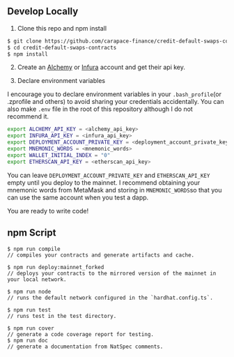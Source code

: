 ## Develop Locally

1. Clone this repo and npm install

```bash
$ git clone https://github.com/carapace-finance/credit-default-swaps-contracts
$ cd credit-default-swaps-contracts
$ npm install
```

2. Create an [Alchemy](https://www.alchemy.com/) or [Infura](https://infura.io/) account and get their api key.

3. Declare environment variables

I encourage you to declare environment variables in your `.bash_profile`(or .zprofile and others) to avoid sharing your credentials accidentally. You can also make `.env` file in the root of this repository although I do not recommend it.

```bash
export ALCHEMY_API_KEY = <alchemy_api_key>
export INFURA_API_KEY = <infura_api_key>
export DEPLOYMENT_ACCOUNT_PRIVATE_KEY = <deployment_account_private_key>
export MNEMONIC_WORDS = <mnemonic_words>
export WALLET_INITIAL_INDEX = "0"
export ETHERSCAN_API_KEY = <etherscan_api_key>
```

You can leave `DEPLOYMENT_ACCOUNT_PRIVATE_KEY` and `ETHERSCAN_API_KEY` empty until you deploy to the mainnet. I recommend obtaining your mnemonic words from MetaMask and storing in `MNEMONIC_WORDS`so that you can use the same account when you test a dapp.

You are ready to write code!

## npm Script

```
$ npm run compile
// compiles your contracts and generate artifacts and cache.

$ npm run deploy:mainnet_forked
// deploys your contracts to the mirrored version of the mainnet in your local network.

$ npm run node
// runs the default network configured in the `hardhat.config.ts`.

$ npm run test
// runs test in the test directory.

$ npm run cover
// generate a code coverage report for testing.
$ npm run doc
// generate a documentation from NatSpec comments.
```
